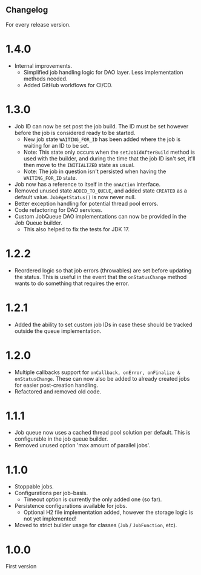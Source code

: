 Changelog
-
For every release version.

# 1.4.0
- Internal improvements.
  - Simplified job handling logic for DAO layer. Less implementation methods needed.
  - Added GitHub workflows for CI/CD.

# 1.3.0
- Job ID can now be set post the job build. The ID must be set however before the job is considered ready to be started.
  - New job state `WAITING_FOR_ID` has been added where the job is waiting for an ID to be set.
  - Note: This state only occurs when the
    `setJobIdAfterBuild` method is used with the builder, and during the time that the job ID isn't set, it'll then
    move to the `INITIALIZED` state as usual.
  - Note: The job in question isn't persisted when having the `WAITING_FOR_ID` state.
- Job now has a reference to itself in the `onAction` interface.
- Removed unused state `ADDED_TO_QUEUE`, and added state `CREATED` as a default value. `Job#getStatus()` is now never null.
- Better exception handling for potential thread pool errors.
- Code refactoring for DAO services.
- Custom JobQueue DAO implementations can now be provided in the Job Queue builder.
  - This also helped to fix the tests for JDK 17.

# 1.2.2
- Reordered logic so that job errors (throwables) are set before updating the status. 
  This is useful in the event that the `onStatusChange` method wants to do something that requires the error.

# 1.2.1
- Added the ability to set custom job IDs in case these should be tracked outside the queue implementation.

# 1.2.0
- Multiple callbacks support for `onCallback, onError, onFinalize & onStatusChange`.
  These can now also be added to already created jobs for easier post-creation handling.
- Refactored and removed old code.

# 1.1.1
- Job queue now uses a cached thread pool solution per default. This is configurable in the job queue builder.
- Removed unused option 'max amount of parallel jobs'.

# 1.1.0
- Stoppable jobs.
- Configurations per job-basis.
  - Timeout option is currently the only added one (so far).
- Persistence configurations available for jobs.
    - Optional H2 file implementation added, however the storage logic is not yet implemented!
- Moved to strict builder usage for classes (`Job` / `JobFunction`, etc).



# 1.0.0
First version
